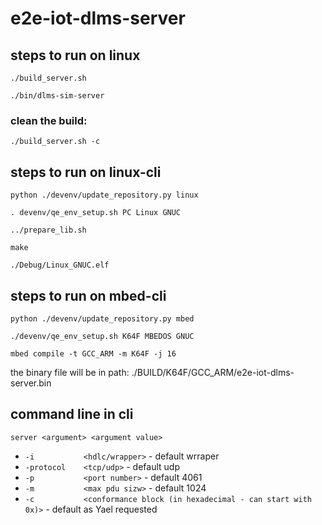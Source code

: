 # e2e-iot-dlms-server

## steps to run on linux
`./build_server.sh`

`./bin/dlms-sim-server`

### clean the build:

`./build_server.sh -c`

## steps to run on linux-cli
`python ./devenv/update_repository.py linux`

`. devenv/qe_env_setup.sh PC Linux GNUC`

`../prepare_lib.sh`

`make`

`./Debug/Linux_GNUC.elf`

## steps to run on mbed-cli
`python ./devenv/update_repository.py mbed`

`./devenv/qe_env_setup.sh K64F MBEDOS GNUC`

`mbed compile -t GCC_ARM -m K64F -j 16`

the binary file will be in path:
./BUILD/K64F/GCC_ARM/e2e-iot-dlms-server.bin


## command line in cli
`server <argument> <argument value>`

* `-i           <hdlc/wrapper>` - default wrraper
* `-protocol    <tcp/udp>` - default udp
* `-p           <port number>` - default 4061
* `-m           <max pdu sizw>` - default 1024
* `-c           <conformance block (in hexadecimal - can start with 0x)>` - default as Yael requested




